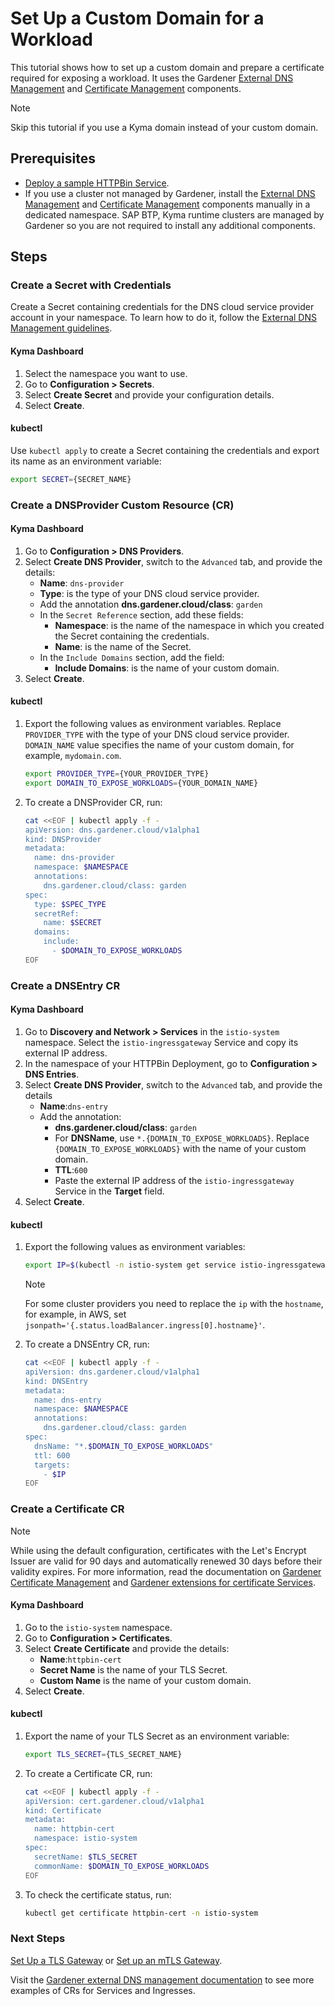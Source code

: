 # Set Up a Custom Domain for a Workload

This tutorial shows how to set up a custom domain and prepare a certificate required for exposing a workload. It uses the Gardener [External DNS Management](https://github.com/gardener/external-dns-management) and [Certificate Management](https://github.com/gardener/cert-management) components.

> [!NOTE]
> Skip this tutorial if you use a Kyma domain instead of your custom domain.

## Prerequisites

* [Deploy a sample HTTPBin Service](./01-00-create-workload.md).
* If you use a cluster not managed by Gardener, install the [External DNS Management](https://github.com/gardener/external-dns-management#quick-start) and [Certificate Management](https://github.com/gardener/cert-management) components manually in a dedicated namespace. SAP BTP, Kyma runtime clusters are managed by Gardener so you are not required to install any additional components.

## Steps

### Create a Secret with Credentials

Create a Secret containing credentials for the DNS cloud service provider account in your namespace. To learn how to do it, follow the [External DNS Management guidelines](https://github.com/gardener/external-dns-management/blob/master/README.md#external-dns-management).

<!-- tabs:start -->
#### **Kyma Dashboard**

1. Select the namespace you want to use.
2. Go to **Configuration > Secrets**.
3. Select **Create Secret** and provide your configuration details.
4. Select **Create**.

#### **kubectl**
Use `kubectl apply` to create a Secret containing the credentials and export its name as an environment variable:

```bash
export SECRET={SECRET_NAME}
```
<!-- tabs:end -->

### Create a DNSProvider Custom Resource (CR)
    
<!-- tabs:start -->
  #### **Kyma Dashboard**

1. Go to **Configuration > DNS Providers**.
2. Select **Create DNS Provider**, switch to the `Advanced` tab, and provide the details:
    - **Name**: `dns-provider`
    - **Type**: is the type of your DNS cloud service provider.
    - Add the annotation **dns.gardener.cloud/class**: `garden`
    - In the `Secret Reference` section, add these fields:
        - **Namespace**: is the name of the namespace in which you created the Secret containing the credentials. 
        - **Name**: is the name of the Secret.
    - In the `Include Domains` section, add the field:
        - **Include Domains**: is the name of your custom domain.
3. Select **Create**.

#### **kubectl**

1. Export the following values as environment variables. Replace `PROVIDER_TYPE` with the type of your DNS cloud service provider. `DOMAIN_NAME` value specifies the name of your custom domain, for example, `mydomain.com`.

    ```bash
    export PROVIDER_TYPE={YOUR_PROVIDER_TYPE}
    export DOMAIN_TO_EXPOSE_WORKLOADS={YOUR_DOMAIN_NAME} 
    ````
2. To create a DNSProvider CR, run: 

    ```bash
    cat <<EOF | kubectl apply -f -
    apiVersion: dns.gardener.cloud/v1alpha1
    kind: DNSProvider
    metadata:
      name: dns-provider
      namespace: $NAMESPACE
      annotations:
        dns.gardener.cloud/class: garden
    spec:
      type: $SPEC_TYPE
      secretRef:
        name: $SECRET
      domains:
        include:
          - $DOMAIN_TO_EXPOSE_WORKLOADS
    EOF
    ```
<!-- tabs:end -->

### Create a DNSEntry CR

<!-- tabs:start -->
#### **Kyma Dashboard**
1. Go to **Discovery and Network > Services** in the `istio-system` namespace. Select the `istio-ingressgateway` Service and copy its external IP address.
2. In the namespace of your HTTPBin Deployment, go to **Configuration > DNS Entries**.
3. Select **Create DNS Provider**, switch to the `Advanced` tab, and provide the details      
    - **Name**:`dns-entry`
    - Add the annotation:
      - **dns.gardener.cloud/class**: `garden`
      - For **DNSName**, use `*.{DOMAIN_TO_EXPOSE_WORKLOADS}`. Replace `{DOMAIN_TO_EXPOSE_WORKLOADS}` with the name of your custom domain.
      - **TTL**:`600`
      - Paste the external IP address of the `istio-ingressgateway` Service in the **Target** field.
4. Select **Create**.

#### **kubectl**
   
1. Export the following values as environment variables:

    ```bash
    export IP=$(kubectl -n istio-system get service istio-ingressgateway -o jsonpath='{.status.loadBalancer.ingress[0].ip}') # Assuming only one LoadBalancer with external IP
    ```
    > [!NOTE]
    > For some cluster providers you need to replace the `ip` with the `hostname`, for example, in AWS, set `jsonpath='{.status.loadBalancer.ingress[0].hostname}'`.

2. To create a DNSEntry CR, run:

    ```bash
    cat <<EOF | kubectl apply -f -
    apiVersion: dns.gardener.cloud/v1alpha1
    kind: DNSEntry
    metadata:
      name: dns-entry
      namespace: $NAMESPACE
      annotations:
        dns.gardener.cloud/class: garden
    spec:
      dnsName: "*.$DOMAIN_TO_EXPOSE_WORKLOADS"
      ttl: 600
      targets:
        - $IP
    EOF
    ```
<!-- tabs:end -->

### Create a Certificate CR
    
> [!NOTE]
> While using the default configuration, certificates with the Let's Encrypt Issuer are valid for 90 days and automatically renewed 30 days before their validity expires. For more information, read the documentation on [Gardener Certificate Management](https://github.com/gardener/cert-management#requesting-a-certificate) and [Gardener extensions for certificate Services](https://gardener.cloud/docs/extensions/others/gardener-extension-shoot-cert-service/).

<!-- tabs:start -->
#### **Kyma Dashboard**

1. Go to the `istio-system` namespace.
2. Go to **Configuration > Certificates**.
3. Select **Create Certificate** and provide the details:
    - **Name**:`httpbin-cert`
    - **Secret Name** is the name of your TLS Secret.
    - **Custom Name** is the name of your custom domain.
4. Select **Create**.

#### **kubectl**

1. Export the name of your TLS Secret as an environment variable:

    ```bash
    export TLS_SECRET={TLS_SECRET_NAME}
    ```

2. To create a Certificate CR, run:

    ```bash
    cat <<EOF | kubectl apply -f -
    apiVersion: cert.gardener.cloud/v1alpha1
    kind: Certificate
    metadata:
      name: httpbin-cert
      namespace: istio-system
    spec:  
      secretName: $TLS_SECRET
      commonName: $DOMAIN_TO_EXPOSE_WORKLOADS
    EOF
    ```

3. To check the certificate status, run: 
     
    ```bash
    kubectl get certificate httpbin-cert -n istio-system
    ```
<!-- tabs:end -->

### Next Steps
[Set Up a TLS Gateway](./01-20-set-up-tls-gateway.md) or [Set up an mTLS Gateway](./01-30-set-up-mtls-gateway.md).

Visit the [Gardener external DNS management documentation](https://github.com/gardener/external-dns-management/tree/master/examples) to see more examples of CRs for Services and Ingresses.